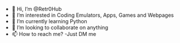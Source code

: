 - 👋 Hi, I’m @Retr0Hub
- 👀 I’m interested in Coding Emulators, Apps, Games and Webpages
- 🌱 I’m currently learning Python
- 💞️ I’m looking to collaborate on anything
- 📫 How to reach me? -Just DM me


